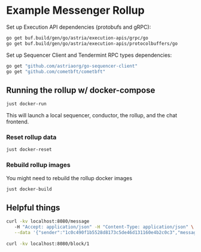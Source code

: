 # Example Messenger Rollup
Set up Execution API dependencies (protobufs and gRPC):

```bash
go get buf.build/gen/go/astria/execution-apis/grpc/go
go get buf.build/gen/go/astria/execution-apis/protocolbuffers/go
```

Set up Sequencer Client and Tendermint RPC types dependencies:
```bash
go get "github.com/astriaorg/go-sequencer-client"
go get "github.com/cometbft/cometbft"
```

## Running the rollup w/ docker-compose

```bash
just docker-run
```

This will launch a local sequencer, conductor, the rollup, and the chat frontend.

### Reset rollup data

```bash
just docker-reset
```

### Rebuild rollup images

You might need to rebuild the rollup docker images

```bash
just docker-build
```

## Helpful things
```bash
curl -kv localhost:8080/message
   -H "Accept: application/json" -H "Content-Type: application/json" \
   --data '{"sender":"1c0c490f1b5528d8173c5de46d131160e4b2c0c3","message":"hello my friends"}'
   
curl -kv localhost:8080/block/1
```


